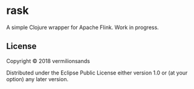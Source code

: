 # rask

A simple Clojure wrapper for Apache Flink. Work in progress.

## License

Copyright © 2018 vermilionsands

Distributed under the Eclipse Public License either version 1.0 or (at
your option) any later version.
